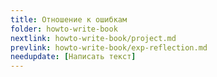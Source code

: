 ```yaml
---
title: Отношение к ошибкам
folder: howto-write-book
nextlink: howto-write-book/project.md
prevlink: howto-write-book/exp-reflection.md
needupdate: [Написать текст]
---
```

